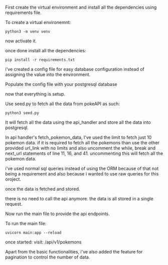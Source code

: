 First create the virtual environment and install all the dependencies using requirements file.

To create a virtual environemnt:
```
python3 -m venv venv
```
now activate it.

once done install all the dependencies:
```
pip install -r requirements.txt
```

i've created a config file for easy database configuration instead of assigning the value into the environment.

Populate the config file with your postgresql database

now that everything is setup.

Use seed.py to fetch all the data from pokeAPI as such:

```
python3 seed.py
```

It will fetch all the data using the api_handler and store all the data into postgresql.

In api handler's fetch_pokemon_data,
I've used the limit to fetch just 10 pokemon data. if it is required to fetch all the pokemons than use the other provided url_link with no limits and also uncomment the while, break and next_url statements of line 11, 16, and 41. uncommenting this will fetch all the pokemon data.

i've used normal sql queries instead of using the ORM because of that not being a requirement and also because i wanted to use raw queries for this oroject.

once the data is fetched and stored.

there is no need to call the api anymore. the data is all stored in a single request.

Now run the main file to provide the api endpoints.

To run the main file:
```
uvicorn main:app --reload   
```

once started:
visit: /api/v1/pokemons


Apart from the basic functionalities, i've also added the feature for pagination to control the number of data.
